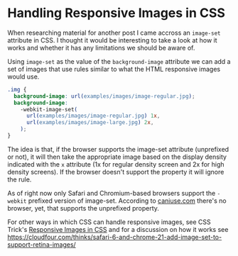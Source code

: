 # Handling Responsive Images in CSS

When researching material for another post I came accross an `image-set` attribute in CSS. I thought it would be interesting to take a look at how it works and whether it has any limitations we should be aware of.

Using `image-set` as the value of the `background-image` attribute we can add a set of images that use rules similar to what the HTML responsive images would use.

```css
.img {
  background-image: url(examples/images/image-regular.jpg);
  background-image: 
    -webkit-image-set(
      url(examples/images/image-regular.jpg) 1x,
      url(examples/images/image-large.jpg) 2x,
    );
}
```

The idea is that, if the browser supports the image-set attribute (unprefixed or not), it will then take the appropriate image based on the display density indicated with the `x` attribute (1x for regular density screen and 2x for high density screens). If the browser doesn't support the property it will ignore the rule.

As of right now only Safari and Chromium-based browsers support the `-webkit` prefixed version of image-set. According to [caniuse.com](https://caniuse.com/css-image-set) there's no browser, yet, that supports the unprefixed property.

For other ways in which CSS can handle responsive images, see CSS Trick's [Responsive Images in CSS](https://css-tricks.com/responsive-images-css/) and for a discussion on how it works see <https://cloudfour.com/thinks/safari-6-and-chrome-21-add-image-set-to-support-retina-images/>
